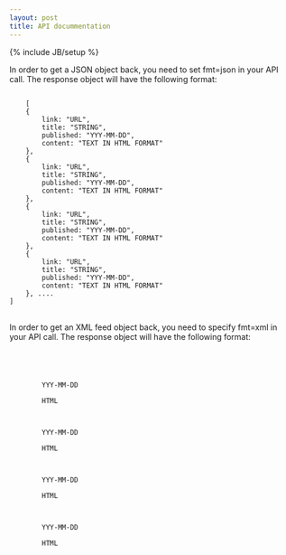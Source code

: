 ```yaml
---
layout: post
title: API docummentation
---
```


{% include JB/setup %}


<p>
In order to get a JSON object back, you need to set fmt=json in your API call. The response object will have the following format:
</p>

<pre>
<code>
	[
    {
        link: "URL",
        title: "STRING",
        published: "YYY-MM-DD",
        content: "TEXT IN HTML FORMAT"
    }, 
    {
        link: "URL",
        title: "STRING",
        published: "YYY-MM-DD",
        content: "TEXT IN HTML FORMAT"
    }, 
    {
        link: "URL",
        title: "STRING",
        published: "YYY-MM-DD",
        content: "TEXT IN HTML FORMAT"
    },
    {
        link: "URL",
        title: "STRING",
        published: "YYY-MM-DD",
        content: "TEXT IN HTML FORMAT"
    }, ....
]
</code>		
</pre>

<p>
In order to get an XML feed object back, you need to specify fmt=xml in your API call. The response object will have the following format:
</p>

<pre>
<code>
	<feed xmlns="http://www.w3.org/2005/Atom">
    <entry>
        <link href="/URL" />
        <published>YYY-MM-DD</published>
        <title>TITLE</title>
        <content type="html">HTML</content>
    </entry>
    <entry>
        <link href="/URL" />
        <published>YYY-MM-DD</published>
        <title>TITLE</title>
        <content type="html">HTML</content>
    </entry>
    <entry>
        <link href="/URL" />
        <published>YYY-MM-DD</published>
        <title>TITLE</title>
        <content type="html">HTML</content>
    </entry>
    <entry>
        <link href="/URL" />
        <published>YYY-MM-DD</published>
        <title>TITLE</title>
        <content type="html">HTML</content>
    </entry>
</feed>
</code>		
</pre>


